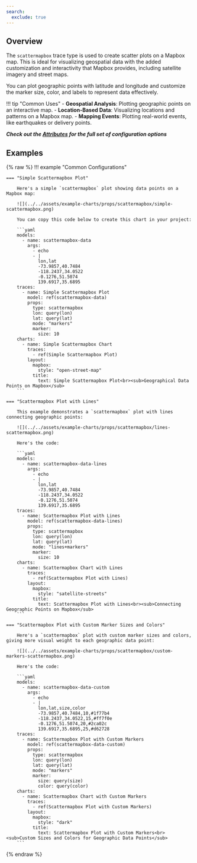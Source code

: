 ```yaml
---
search:
  exclude: true
---
```

<!--start-->
## Overview

The `scattermapbox` trace type is used to create scatter plots on a Mapbox map. This is ideal for visualizing geospatial data with the added customization and interactivity that Mapbox provides, including satellite imagery and street maps. 

You can plot geographic points with latitude and longitude and customize the marker size, color, and labels to represent data effectively.

!!! tip "Common Uses"
    - **Geospatial Analysis**: Plotting geographic points on an interactive map.
    - **Location-Based Data**: Visualizing locations and patterns on a Mapbox map.
    - **Mapping Events**: Plotting real-world events, like earthquakes or delivery points.

_**Check out the [Attributes](../configuration/Trace/Props/Scattermapbox/#attributes) for the full set of configuration options**_

## Examples

{% raw %}
!!! example "Common Configurations"

    === "Simple Scattermapbox Plot"

        Here's a simple `scattermapbox` plot showing data points on a Mapbox map:

        ![](../../assets/example-charts/props/scattermapbox/simple-scattermapbox.png)

        You can copy this code below to create this chart in your project:

        ```yaml
        models:
          - name: scattermapbox-data
            args:
              - echo
              - |
                lon,lat
                -73.9857,40.7484
                -118.2437,34.0522
                -0.1276,51.5074
                139.6917,35.6895
        traces:
          - name: Simple Scattermapbox Plot
            model: ref(scattermapbox-data)
            props:
              type: scattermapbox
              lon: query(lon)
              lat: query(lat)
              mode: "markers"
              marker:
                size: 10
        charts:
          - name: Simple Scattermapbox Chart
            traces:
              - ref(Simple Scattermapbox Plot)
            layout:
              mapbox:
                style: "open-street-map"
              title:
                text: Simple Scattermapbox Plot<br><sub>Geographical Data Points on Mapbox</sub>
        ```

    === "Scattermapbox Plot with Lines"

        This example demonstrates a `scattermapbox` plot with lines connecting geographic points:

        ![](../../assets/example-charts/props/scattermapbox/lines-scattermapbox.png)

        Here's the code:

        ```yaml
        models:
          - name: scattermapbox-data-lines
            args:
              - echo
              - |
                lon,lat
                -73.9857,40.7484
                -118.2437,34.0522
                -0.1276,51.5074
                139.6917,35.6895
        traces:
          - name: Scattermapbox Plot with Lines
            model: ref(scattermapbox-data-lines)
            props:
              type: scattermapbox
              lon: query(lon)
              lat: query(lat)
              mode: "lines+markers"
              marker:
                size: 10
        charts:
          - name: Scattermapbox Chart with Lines
            traces:
              - ref(Scattermapbox Plot with Lines)
            layout:
              mapbox:
                style: "satellite-streets"
              title:
                text: Scattermapbox Plot with Lines<br><sub>Connecting Geographic Points on Mapbox</sub>
        ```

    === "Scattermapbox Plot with Custom Marker Sizes and Colors"

        Here's a `scattermapbox` plot with custom marker sizes and colors, giving more visual weight to each geographic data point:

        ![](../../assets/example-charts/props/scattermapbox/custom-markers-scattermapbox.png)

        Here's the code:

        ```yaml
        models:
          - name: scattermapbox-data-custom
            args:
              - echo
              - |
                lon,lat,size,color
                -73.9857,40.7484,10,#1f77b4
                -118.2437,34.0522,15,#ff7f0e
                -0.1276,51.5074,20,#2ca02c
                139.6917,35.6895,25,#d62728
        traces:
          - name: Scattermapbox Plot with Custom Markers
            model: ref(scattermapbox-data-custom)
            props:
              type: scattermapbox
              lon: query(lon)
              lat: query(lat)
              mode: "markers"
              marker:
                size: query(size)
                color: query(color)
        charts:
          - name: Scattermapbox Chart with Custom Markers
            traces:
              - ref(Scattermapbox Plot with Custom Markers)
            layout:
              mapbox:
                style: "dark"
              title:
                text: Scattermapbox Plot with Custom Markers<br><sub>Custom Sizes and Colors for Geographic Data Points</sub>
        ```

{% endraw %}
<!--end-->